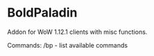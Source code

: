 BoldPaladin
=========

Addon for WoW 1.12.1 clients with misc functions.

Commands:
/bp - list available commands